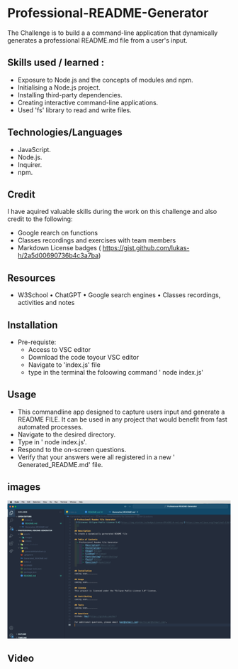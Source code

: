 # Professional-README-Generator

The Challenge is to build a a command-line application that dynamically generates a professional README.md file from a user's input.

## Skills used / learned :
- Exposure to Node.js and the concepts of modules and npm.  
- Initialising a Node.js project.  
- Installing third-party dependencies.  
- Creating interactive command-line applications.  
- Used 'fs' library to read and write files.  

## Technologies/Languages
- JavaScript.  
- Node.js.  
- Inquirer.  
- npm.  

## Credit
 I have aquired valuable skills during the work on this challenge and also credit to the following:  
 - Google rearch on functions
 - Classes recordings and exercises with team members 
 - Markdown License badges ( https://gist.github.com/lukas-h/2a5d00690736b4c3a7ba)  


## Resources
- W3School • ChatGPT • Google search engines • Classes recordings, activities and notes  

## Installation
- Pre-requiste:
    - Access to VSC editor
    - Download the code toyour VSC editor
    - Navigate to 'index.js' file
    - type in the terminal the foloowing command ' node index.js'

## Usage
- This commandline app designed to capture users input and generate a README FILE. It can be used in any project that would benefit from fast automated processes.   
- Navigate to the desired directory.  
- Type in ' node index.js'.  
- Respond to the on-screen questions.  
- Verify that your answers were all registered in a new ' Generated_README.md' file.  

## images
   ![End result1](assets/images/endResult.png)

## Video
   

 



